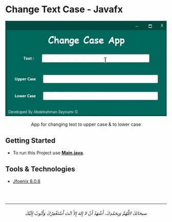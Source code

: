 # Change Text Case - Javafx

<div align="center">
<img src="/screenshots/001.gif" alt= "image">

App for changing text to upper case & to lower case

</div>


## Getting Started

- To run this Project use **[Main.java](/src/changecase/Main.java)**.

## Tools & Technologies

- [Jfoenix 8.0.8](http://www.jfoenix.com/)


<br>
<br>

-----------
<h6 align="center">سبحَانَكَ اللَّهُمَّ وَبِحَمْدِكَ، أَشْهَدُ أَنْ لا إِلهَ إِلأَ انْتَ أَسْتَغْفِرُكَ وَأَتْوبُ إِلَيْكَ</h6>

